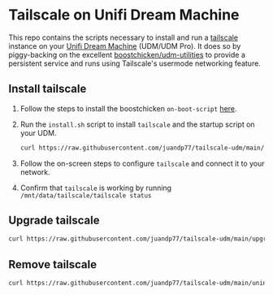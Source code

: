 # Tailscale on Unifi Dream Machine
This repo contains the scripts necessary to install and run a [tailscale](https://tailscale.com)
instance on your [Unifi Dream Machine](https://unifi-network.ui.com/dreammachine) (UDM/UDM Pro).
It does so by piggy-backing on the excellent [boostchicken/udm-utilities](https://github.com/boostchicken/udm-utilities)
to provide a persistent service and runs using Tailscale's usermode networking feature.

## Install tailscale

1. Follow the steps to install the boostchicken `on-boot-script` [here](https://github.com/boostchicken/udm-utilities/tree/master/on-boot-script).
2. Run the `install.sh` script to install `tailscale` and the startup script on your UDM.
   
   ```sh
   curl https://raw.githubusercontent.com/juandp77/tailscale-udm/main/install.sh | sh
   ```
3. Follow the on-screen steps to configure `tailscale` and connect it to your network.
4. Confirm that `tailscale` is working by running `/mnt/data/tailscale/tailscale status`

## Upgrade tailscale

   ```sh
   curl https://raw.githubusercontent.com/juandp77/tailscale-udm/main/upgrade.sh | sh
   ```

## Remove tailscale
   
   ```sh
   curl https://raw.githubusercontent.com/juandp77/tailscale-udm/main/uninstall.sh | sh
   ```
